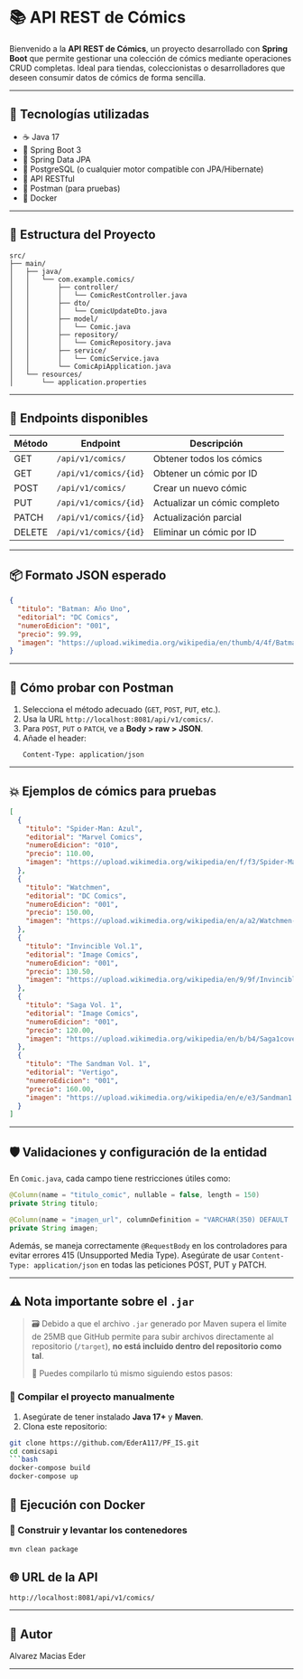 # 📚 API REST de Cómics

Bienvenido a la **API REST de Cómics**, un proyecto desarrollado con **Spring Boot** que permite gestionar una colección de cómics mediante operaciones CRUD completas. Ideal para tiendas, coleccionistas o desarrolladores que deseen consumir datos de cómics de forma sencilla.

---

## 🚀 Tecnologías utilizadas

- ☕ Java 17
- 🌱 Spring Boot 3
- 🧠 Spring Data JPA
- 🐘 PostgreSQL (o cualquier motor compatible con JPA/Hibernate)
- 🔀 API RESTful
- 🧪 Postman (para pruebas)
- 🐳 Docker 

---

## 🧩 Estructura del Proyecto

```
src/
├── main/
│   ├── java/
│   │   └── com.example.comics/
│   │       ├── controller/
│   │       │   └── ComicRestController.java
│   │       ├── dto/
│   │       │   └── ComicUpdateDto.java
│   │       ├── model/
│   │       │   └── Comic.java
│   │       ├── repository/
│   │       │   └── ComicRepository.java
│   │       ├── service/
│   │       │   └── ComicService.java
│   │       └── ComicApiApplication.java
│   └── resources/
│       └── application.properties
```

---

## 🧪 Endpoints disponibles

| Método | Endpoint                   | Descripción                  |
|--------|----------------------------|------------------------------|
| GET    | `/api/v1/comics/`         | Obtener todos los cómics     |
| GET    | `/api/v1/comics/{id}`     | Obtener un cómic por ID      |
| POST   | `/api/v1/comics/`         | Crear un nuevo cómic         |
| PUT    | `/api/v1/comics/{id}`     | Actualizar un cómic completo |
| PATCH  | `/api/v1/comics/{id}`     | Actualización parcial        |
| DELETE | `/api/v1/comics/{id}`     | Eliminar un cómic por ID     |

---

## 📦 Formato JSON esperado

```json
{
  "titulo": "Batman: Año Uno",
  "editorial": "DC Comics",
  "numeroEdicion": "001",
  "precio": 99.99,
  "imagen": "https://upload.wikimedia.org/wikipedia/en/thumb/4/4f/Batman_404.png/220px-Batman_404.png"
}
```

---

## 🔧 Cómo probar con Postman

1. Selecciona el método adecuado (`GET`, `POST`, `PUT`, etc.).
2. Usa la URL `http://localhost:8081/api/v1/comics/`.
3. Para `POST`, `PUT` o `PATCH`, ve a **Body > raw > JSON**.
4. Añade el header:
   ```
   Content-Type: application/json
   ```

---

## 💥 Ejemplos de cómics para pruebas

```json
[
  {
    "titulo": "Spider-Man: Azul",
    "editorial": "Marvel Comics",
    "numeroEdicion": "010",
    "precio": 110.00,
    "imagen": "https://upload.wikimedia.org/wikipedia/en/f/f3/Spider-Man_Blue_1.jpg"
  },
  {
    "titulo": "Watchmen",
    "editorial": "DC Comics",
    "numeroEdicion": "001",
    "precio": 150.00,
    "imagen": "https://upload.wikimedia.org/wikipedia/en/a/a2/Watchmen-cover.png"
  },
  {
    "titulo": "Invincible Vol.1",
    "editorial": "Image Comics",
    "numeroEdicion": "001",
    "precio": 130.50,
    "imagen": "https://upload.wikimedia.org/wikipedia/en/9/9f/Invincible_%28comic_book%29_vol_1.png"
  },
  {
    "titulo": "Saga Vol. 1",
    "editorial": "Image Comics",
    "numeroEdicion": "001",
    "precio": 120.00,
    "imagen": "https://upload.wikimedia.org/wikipedia/en/b/b4/Saga1coverByFionaStaples.jpg"
  },
  {
    "titulo": "The Sandman Vol. 1",
    "editorial": "Vertigo",
    "numeroEdicion": "001",
    "precio": 160.00,
    "imagen": "https://upload.wikimedia.org/wikipedia/en/e/e3/Sandman1.jpg"
  }
]
```

---

## 🛡️ Validaciones y configuración de la entidad

En `Comic.java`, cada campo tiene restricciones útiles como:

```java
@Column(name = "titulo_comic", nullable = false, length = 150)
private String titulo;

@Column(name = "imagen_url", columnDefinition = "VARCHAR(350) DEFAULT 'https://png.pngtree.com/...'", nullable = true)
private String imagen;
```

Además, se maneja correctamente `@RequestBody` en los controladores para evitar errores 415 (Unsupported Media Type). Asegúrate de usar `Content-Type: application/json` en todas las peticiones POST, PUT y PATCH.

---

## ⚠️ Nota importante sobre el `.jar`

> 🗃️ Debido a que el archivo `.jar` generado por Maven supera el límite de 25MB que GitHub permite para subir archivos directamente al repositorio (`/target`), **no está incluido dentro del repositorio como tal**.  
>  
> 🔽 Puedes compilarlo tú mismo siguiendo estos pasos:

### 🔧 Compilar el proyecto manualmente

1. Asegúrate de tener instalado **Java 17+** y **Maven**.
2. Clona este repositorio:

```bash
git clone https://github.com/EderA117/PF_IS.git
cd comicsapi
```bash
docker-compose build
docker-compose up
```

## 🐳 Ejecución con Docker 

### 🔧 Construir y levantar los contenedores

```bash
mvn clean package
```

## 🌐 URL de la API

```
http://localhost:8081/api/v1/comics/
```

---

## 🧠 Autor

Alvarez Macias Eder

---

